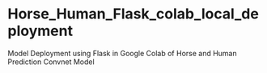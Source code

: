 # Horse_Human_Flask_colab_local_deployment
Model Deployment using Flask in Google Colab of Horse and Human Prediction Convnet Model 


